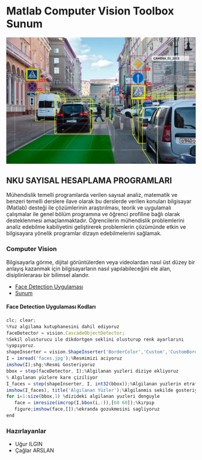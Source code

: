  # Matlab Computer Vision Toolbox Sunum
 ![logo](/cover.jpg)

 ## NKU SAYISAL HESAPLAMA PROGRAMLARI
 Mühendislik temelli programlarda verilen sayısal analiz, matematik ve benzeri temelli derslere ilave olarak bu derslerde verilen konuları bilgisayar (Matlab) desteği ile çözümlerinin araştırılması, teorik ve uygulamalı çalışmalar ile genel bölüm programına ve öğrenci profiline bağlı olarak desteklenmesi amaçlanmaktadır. Öğrencilerin mühendislik problemlerini analiz edebilme kabiliyetini geliştirerek problemlerin çözümünde etkin ve bilgisayara yönelik programlar dizayn edebilmelerini sağlamak.
 ### Computer Vision
 Bilgisayarla görme, dijital görüntülerden veya videolardan nasıl üst düzey bir anlayış kazanmak için bilgisayarların nasıl yapılabileceğini ele alan, disiplinlerarası bir bilimsel alandır. 
 * [Face Detection Uygulaması](https://github.com/ugurilgin/Matlab-Computer-Vision/tree/master/Matlab-Sunum/Matlab-Face-Detection-Uygulamas%C4%B1/)
 * [Sunum](https://github.com/ugurilgin/NKUTEK-STAJ/blob/master/Çağrı-Destek-Uygulaması.pptx)
 #### Face Detection Uygulaması Kodları
 ~~~~javascript
clc; clear;
%Yuz algilama kutuphanesini dahil ediyoruz
faceDetector = vision.CascadeObjectDetector;
%Sekil olusturucu ile dikdortgen seklini olusturup renk ayarlarını
%yapıyoruz.
shapeInserter = vision.ShapeInserter('BorderColor','Custom','CustomBorderColor',[0 255 255]);
I = imread('faces.jpg');%Resmimizi aciyoruz
imshow(I);shg;%Resmi Gosteriyoruz
bbox = step(faceDetector, I);%Algilanan yuzleri diziye ekliyoruz
% Algılanan yüzlere kare çiziliyor
I_faces = step(shapeInserter, I, int32(bbox));%Algilanan yuzlerin etrafina dikdortgen ciziyoruz
imshow(I_faces), title('Algılanan Yüzler');%Algilanmis sekilde gosteriyoruz
for i=1:size(bbox,1) %dizideki algilanan yuzleri donguyle  
    face = imresize(imcrop(I,bbox(i,:)),[60 60]);%kırpıp
    figure;imshow(face,[]);%ekranda gozukmesini sagliyoruz
end
~~~~

 ### Hazırlayanlar
 * Uğur ILGIN
 * Çağlar ARSLAN

